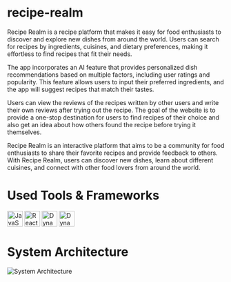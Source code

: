 # recipe-realm

Recipe Realm is a recipe platform that makes it easy for food enthusiasts to discover and explore new dishes from around the world. Users can search for recipes by ingredients, cuisines, and dietary preferences, making it effortless to find recipes that fit their needs.

The app incorporates an AI feature that provides personalized dish recommendations based on multiple factors, including user ratings and popularity. This feature allows users to input their preferred ingredients, and the app will suggest recipes that match their tastes.

Users can view the reviews of the recipes written by other users and write their own reviews after trying out the recipe. The goal of the website is to provide a one-stop destination for users to find recipes of their choice and also get an idea about how others found the recipe before trying it themselves.

Recipe Realm is an interactive platform that aims to be a community for food enthusiasts to share their favorite recipes and provide feedback to others. With Recipe Realm, users can discover new dishes, learn about different cuisines, and connect with other food lovers from around the world.

# Used Tools & Frameworks

<p align="left">
<a href="https://developer.mozilla.org/en-US/docs/Web/JavaScript" target="_blank" rel="noreferrer"><img src="https://raw.githubusercontent.com/danielcranney/readme-generator/main/public/icons/skills/javascript-colored.svg" width="36" height="36" alt="JavaScript" /></a>
<a href="https://reactnative.dev/" target="_blank" rel="noreferrer"><img src="https://raw.githubusercontent.com/danielcranney/readme-generator/main/public/icons/skills/react-colored.svg" width="36" height="36" alt="React Native" /></a>
<a href="https://aws.amazon.com/dynamodb/" target="_blank" rel="noreferrer"><img src="https://cdn.simpleicons.org/expo/000020" width="36" height="36" alt="DynamoDB" /></a>
<a href="https://aws.amazon.com/dynamodb/" target="_blank" rel="noreferrer"><img src="https://cdn.simpleicons.org/amazondynamodb/4053D6" width="36" height="36" alt="DynamoDB" /></a>

</p>

# System Architecture


![System Architecture](https://i.ibb.co/GQhpYN1/Recipe-Realm-System-Design.png)


